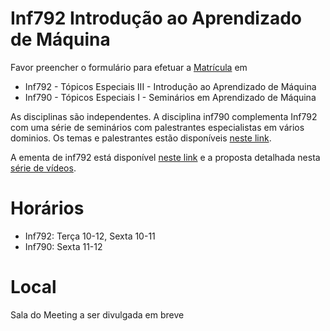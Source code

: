 # Inf792 Introdução ao Aprendizado de Máquina

Favor preencher o formulário para efetuar a [Matrícula]() em
 * Inf792 - Tópicos Especiais III - Introdução ao Aprendizado de Máquina
 * Inf790 - Tópicos Especiais I - Seminários em Aprendizado de Máquina

As disciplinas são independentes. A disciplina inf790 complementa Inf792 com uma série de seminários com palestrantes especialistas em vários dominios. 
Os temas e palestrantes estão disponíveis [neste link](https://github.com/arduinoufv/inf792/tree/main).

A ementa de inf792 está disponível [neste link]() e a proposta detalhada nesta [série de vídeos]().


# Horários

* Inf792: Terça 10-12, Sexta 10-11
* Inf790: Sexta 11-12

# Local

Sala do Meeting a ser divulgada em breve





